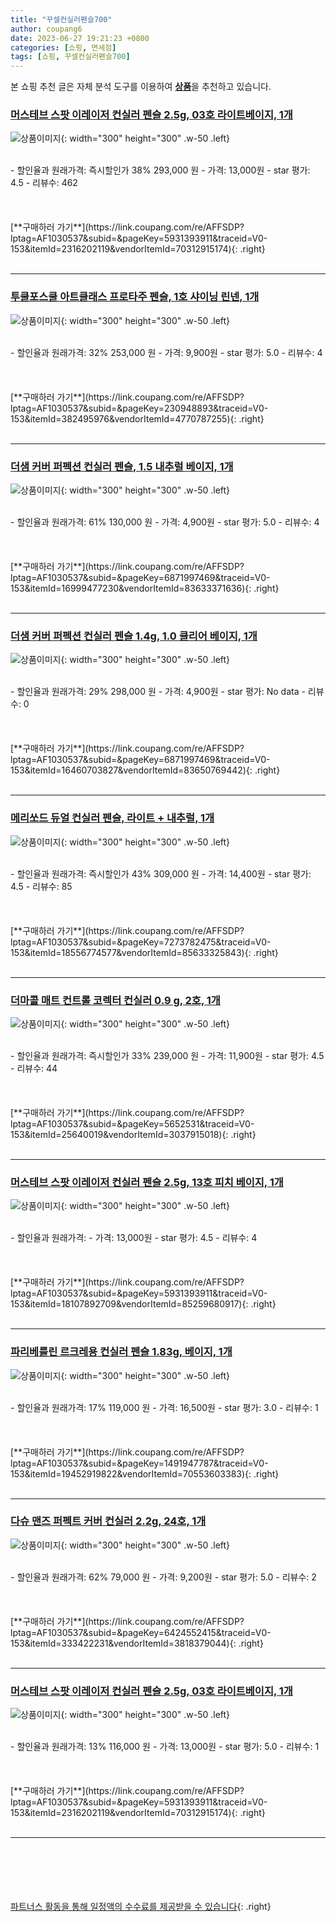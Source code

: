 ```yaml
---
title: "꾸셀컨실러펜슬700"
author: coupang6
date: 2023-06-27 19:21:23 +0800
categories: [쇼핑, 면세점]
tags: [쇼핑, 꾸셀컨실러펜슬700]
---
```


본 쇼핑 추천 글은 자체 분석 도구를 이용하여 [**상품**](https://link.coupang.com/a/bao1ui)을 추천하고 있습니다.

### [머스테브 스팟 이레이저 컨실러 펜슬 2.5g, 03호 라이트베이지, 1개](https://link.coupang.com/re/AFFSDP?lptag=AF1030537&subid=&pageKey=5931393911&traceid=V0-153&itemId=2316202119&vendorItemId=70312915174)

![상품이미지](https://thumbnail8.coupangcdn.com/thumbnails/remote/230x230ex/image/retail/images/4359580315634568-c80add2b-e630-4892-9a9c-1cdad8300d14.png){: width="300" height="300" .w-50 .left}


<br>
- 할인율과 원래가격: 즉시할인가 38%  293,000   원
- 가격: 13,000원
- star 평가: 4.5
- 리뷰수: 462
<br>
<br>
<br>
<br>
[**구매하러 가기**](https://link.coupang.com/re/AFFSDP?lptag=AF1030537&subid=&pageKey=5931393911&traceid=V0-153&itemId=2316202119&vendorItemId=70312915174){: .right}
<br>
<br>

---

### [투쿨포스쿨 아트클래스 프로타주 펜슬, 1호 샤이닝 린넨, 1개](https://link.coupang.com/re/AFFSDP?lptag=AF1030537&subid=&pageKey=230948893&traceid=V0-153&itemId=382495976&vendorItemId=4770787255)

![상품이미지](https://thumbnail7.coupangcdn.com/thumbnails/remote/230x230ex/image/vendor_inventory/319f/99e5fb034b1d3fd88f72c3e17a4754f07837e96258605de416145c30f64f.jpg){: width="300" height="300" .w-50 .left}


<br>
- 할인율과 원래가격: 32%  253,000   원
- 가격: 9,900원
- star 평가: 5.0
- 리뷰수: 4
<br>
<br>
<br>
<br>
[**구매하러 가기**](https://link.coupang.com/re/AFFSDP?lptag=AF1030537&subid=&pageKey=230948893&traceid=V0-153&itemId=382495976&vendorItemId=4770787255){: .right}
<br>
<br>

---

### [더샘 커버 퍼펙션 컨실러 펜슬, 1.5 내추럴 베이지, 1개](https://link.coupang.com/re/AFFSDP?lptag=AF1030537&subid=&pageKey=6871997469&traceid=V0-153&itemId=16999477230&vendorItemId=83633371636)

![상품이미지](https://thumbnail8.coupangcdn.com/thumbnails/remote/230x230ex/image/vendor_inventory/603b/0c925500932286136600bc4137b76421c99029f37db3d7cd0583e83c4b94.jpg){: width="300" height="300" .w-50 .left}


<br>
- 할인율과 원래가격: 61%  130,000   원
- 가격: 4,900원
- star 평가: 5.0
- 리뷰수: 4
<br>
<br>
<br>
<br>
[**구매하러 가기**](https://link.coupang.com/re/AFFSDP?lptag=AF1030537&subid=&pageKey=6871997469&traceid=V0-153&itemId=16999477230&vendorItemId=83633371636){: .right}
<br>
<br>

---

### [더샘 커버 퍼펙션 컨실러 펜슬 1.4g, 1.0 클리어 베이지, 1개](https://link.coupang.com/re/AFFSDP?lptag=AF1030537&subid=&pageKey=6871997469&traceid=V0-153&itemId=16460703827&vendorItemId=83650769442)

![상품이미지](https://thumbnail7.coupangcdn.com/thumbnails/remote/230x230ex/image/vendor_inventory/c432/a43b7cbbc3a469e432c73b4d20346e89bb195d81977cff1974aa777455d6.jpg){: width="300" height="300" .w-50 .left}


<br>
- 할인율과 원래가격: 29%  298,000   원
- 가격: 4,900원
- star 평가: No data
- 리뷰수: 0
<br>
<br>
<br>
<br>
[**구매하러 가기**](https://link.coupang.com/re/AFFSDP?lptag=AF1030537&subid=&pageKey=6871997469&traceid=V0-153&itemId=16460703827&vendorItemId=83650769442){: .right}
<br>
<br>

---

### [메리쏘드 듀얼 컨실러 펜슬, 라이트 + 내추럴, 1개](https://link.coupang.com/re/AFFSDP?lptag=AF1030537&subid=&pageKey=7273782475&traceid=V0-153&itemId=18556774577&vendorItemId=85633325843)

![상품이미지](https://thumbnail8.coupangcdn.com/thumbnails/remote/230x230ex/image/rs_quotation_api/eshkoylz/f28df961d5024cb197492f01707c8d95.jpg){: width="300" height="300" .w-50 .left}


<br>
- 할인율과 원래가격: 즉시할인가 43%  309,000   원
- 가격: 14,400원
- star 평가: 4.5
- 리뷰수: 85
<br>
<br>
<br>
<br>
[**구매하러 가기**](https://link.coupang.com/re/AFFSDP?lptag=AF1030537&subid=&pageKey=7273782475&traceid=V0-153&itemId=18556774577&vendorItemId=85633325843){: .right}
<br>
<br>

---

### [더마콜 매트 컨트롤 코렉터 컨실러 0.9 g, 2호, 1개](https://link.coupang.com/re/AFFSDP?lptag=AF1030537&subid=&pageKey=5652531&traceid=V0-153&itemId=25640019&vendorItemId=3037915018)

![상품이미지](https://thumbnail6.coupangcdn.com/thumbnails/remote/230x230ex/image/retail/images/8416750149298266-04a728dd-5ec0-47af-8dea-75ee98f2c480.jpg){: width="300" height="300" .w-50 .left}


<br>
- 할인율과 원래가격: 즉시할인가 33%  239,000   원
- 가격: 11,900원
- star 평가: 4.5
- 리뷰수: 44
<br>
<br>
<br>
<br>
[**구매하러 가기**](https://link.coupang.com/re/AFFSDP?lptag=AF1030537&subid=&pageKey=5652531&traceid=V0-153&itemId=25640019&vendorItemId=3037915018){: .right}
<br>
<br>

---

### [머스테브 스팟 이레이저 컨실러 펜슬 2.5g, 13호 피치 베이지, 1개](https://link.coupang.com/re/AFFSDP?lptag=AF1030537&subid=&pageKey=5931393911&traceid=V0-153&itemId=18107892709&vendorItemId=85259680917)

![상품이미지](https://thumbnail9.coupangcdn.com/thumbnails/remote/230x230ex/image/retail/images/4694823552019591-902a5fb8-264d-4ed8-8b11-c57e823af9c4.png){: width="300" height="300" .w-50 .left}


<br>
- 할인율과 원래가격: 
- 가격: 13,000원
- star 평가: 4.5
- 리뷰수: 4
<br>
<br>
<br>
<br>
[**구매하러 가기**](https://link.coupang.com/re/AFFSDP?lptag=AF1030537&subid=&pageKey=5931393911&traceid=V0-153&itemId=18107892709&vendorItemId=85259680917){: .right}
<br>
<br>

---

### [파리베를린 르크레용 컨실러 펜슬 1.83g, 베이지, 1개](https://link.coupang.com/re/AFFSDP?lptag=AF1030537&subid=&pageKey=1491947787&traceid=V0-153&itemId=19452919822&vendorItemId=70553603383)

![상품이미지](https://thumbnail9.coupangcdn.com/thumbnails/remote/230x230ex/image/retail/images/2020/04/21/17/4/eaccff24-aa96-4ae0-88b6-a137a84cf8cc.jpg){: width="300" height="300" .w-50 .left}


<br>
- 할인율과 원래가격: 17%  119,000   원
- 가격: 16,500원
- star 평가: 3.0
- 리뷰수: 1
<br>
<br>
<br>
<br>
[**구매하러 가기**](https://link.coupang.com/re/AFFSDP?lptag=AF1030537&subid=&pageKey=1491947787&traceid=V0-153&itemId=19452919822&vendorItemId=70553603383){: .right}
<br>
<br>

---

### [다슈 맨즈 퍼펙트 커버 컨실러 2.2g, 24호, 1개](https://link.coupang.com/re/AFFSDP?lptag=AF1030537&subid=&pageKey=6424552415&traceid=V0-153&itemId=333422231&vendorItemId=3818379044)

![상품이미지](https://thumbnail10.coupangcdn.com/thumbnails/remote/230x230ex/image/retail/images/2488651264226811-3add0ad4-2fba-4873-a4a0-2e9ac60788a4.jpg){: width="300" height="300" .w-50 .left}


<br>
- 할인율과 원래가격: 62%  79,000   원
- 가격: 9,200원
- star 평가: 5.0
- 리뷰수: 2
<br>
<br>
<br>
<br>
[**구매하러 가기**](https://link.coupang.com/re/AFFSDP?lptag=AF1030537&subid=&pageKey=6424552415&traceid=V0-153&itemId=333422231&vendorItemId=3818379044){: .right}
<br>
<br>

---

### [머스테브 스팟 이레이저 컨실러 펜슬 2.5g, 03호 라이트베이지, 1개](https://link.coupang.com/re/AFFSDP?lptag=AF1030537&subid=&pageKey=5931393911&traceid=V0-153&itemId=2316202119&vendorItemId=70312915174)

![상품이미지](https://thumbnail8.coupangcdn.com/thumbnails/remote/230x230ex/image/retail/images/4359580315634568-c80add2b-e630-4892-9a9c-1cdad8300d14.png){: width="300" height="300" .w-50 .left}


<br>
- 할인율과 원래가격: 13%  116,000   원
- 가격: 13,000원
- star 평가: 5.0
- 리뷰수: 1
<br>
<br>
<br>
<br>
[**구매하러 가기**](https://link.coupang.com/re/AFFSDP?lptag=AF1030537&subid=&pageKey=5931393911&traceid=V0-153&itemId=2316202119&vendorItemId=70312915174){: .right}
<br>
<br>

---
<br><br><br><br><br> [파트너스 활동을 통해 일정액의 수수료를 제공받을 수 있습니다](https://link.coupang.com/a/bao1ui){: .right}